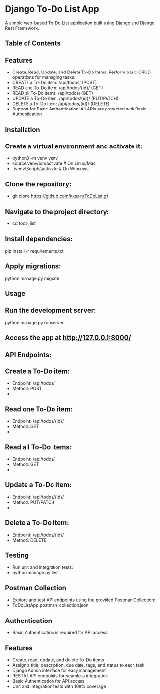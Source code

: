 # Django To-Do List App

A simple web-based To-Do List application built using Django and Django Rest Framework.

## Table of Contents

## Features
- Create, Read, Update, and Delete To-Do Items: Perform basic CRUD operations for managing tasks.
- CREATE a To-Do item: /api/todos/ (POST)
- READ one To-Do item: /api/todos/{id}/ (GET)
- READ all To-Do items: /api/todos/ (GET)
- UPDATE a To-Do item: /api/todos/{id}/ (PUT/PATCH)
- DELETE a To-Do item: /api/todos/{id}/ (DELETE)
- Support for Basic Authentication: All APIs are protected with Basic Authentication



## Installation

## Create a virtual environment and activate it:
- python3 -m venv venv
- source venv/bin/activate  # On Linux/Mac
- .\venv\Scripts\activate   # On Windows

## Clone the repository:
- git clone https://github.com/kksain/ToDoList.git

## Navigate to the project directory:
- cd todo_list
  
## Install dependencies:
pip install -r requirements.txt

## Apply migrations:
python manage.py migrate

## Usage

## Run the development server:
python manage.py runserver

## Access the app at http://127.0.0.1:8000/

## API Endpoints:

## Create a To-Do item:
- Endpoint: /api/todos/
- Method: POST
- 
## Read one To-Do item:
- Endpoint: /api/todos/{id}/
- Method: GET
- 
## Read all To-Do items:
- Endpoint: /api/todos/
- Method: GET
- 
## Update a To-Do item:
- Endpoint: /api/todos/{id}/
- Method: PUT/PATCH
- 
## Delete a To-Do item:
- Endpoint: /api/todos/{id}/
- Method: DELETE

## Testing
- Run unit and integration tests:
- python manage.py test

## Postman Collection
- Explore and test API endpoints using the provided Postman Collection:
- ToDoListApp.postman_collection.json

## Authentication
- Basic Authentication is required for API access.

## Features
- Create, read, update, and delete To-Do items
- Assign a title, description, due date, tags, and status to each task
- Django Admin interface for easy management
- RESTful API endpoints for seamless integration
- Basic Authentication for API access
- Unit and integration tests with 100% coverage
